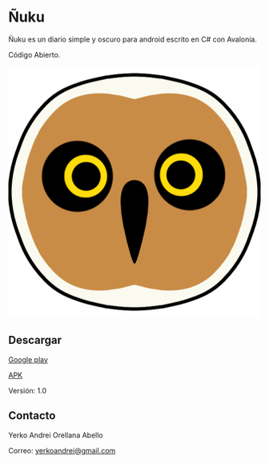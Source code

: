 # Ñuku
Ñuku es un diario simple y oscuro para android escrito en C# con Avalonia.

Código Abierto.

![lane](https://github.com/YerkoAndrei/NNuku/blob/main/NNuku.Android/Icon.png)


## Descargar
<a href="https://play.google.com/store/apps/details?id=com.YerkoAndrei.NNuku">Google play</a>

<a href="https://github.com/YerkoAndrei/NNuku/releases/download/Estable/com.YerkoAndrei.NNuku.apk">APK</a>

Versión: 1.0

## Contacto
Yerko Andrei Orellana Abello

Correo:  yerkoandrei@gmail.com
